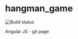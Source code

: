 hangman_game
============
![Build status](https://travis-ci.org/djhvscf/hangman_game.svg?branch=master)  

Angular JS - git page
